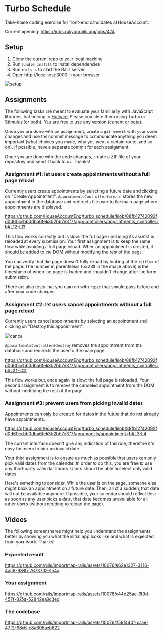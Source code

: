 # Turbo Schedule

Take-home coding exercise for front-end candidates at HouseAccount.

Current opening: https://jobs.rubyonrails.org/jobs/474

## Setup

1. Clone the current repo to your local machine
1. Run `bundle install` to install dependencies
1. Run `rails s` to start the Rails server
1. Open http://localhost:3000 in your browser

![setup](https://github.com/HouseAccountEng/turbo_schedule/assets/10076/dc830999-6bfc-4acb-9fc4-f18b5d189b00)

## Assignments

The following tasks are meant to evaluate your familiarity with JavaScript libraries that belong to [Hotwire](https://hotwired.dev/).
Please complete them using Turbo or Stimulus (or both). You are free to use any version (current or beta).

Once you are done with an assignment, create a `git commit` with your code changes and use the commit message
to communicate anything you deem important (what choices you made, why you went a certain route, and so on).
If possible, have a separate commit for each assignment.

Once you are done with the code changes, create a ZIP file of your repository and send it back to us. Thanks!

### Assignment #1: let users create appointments without a full page reload

Currently users create appointments by selecting a future date and clicking on "Create Appointment".
`AppointmentsController#create` stores the new appointment in the database and redirects the user to the main page where appointments are displayed.

https://github.com/HouseAccountEng/turbo_schedule/blob/88fb12742092fd0d60cebb0dba6feb3b2bb7e377/app/controllers/appointments_controller.rb#L12-L13

This flow works correctly but is slow: the full page (including its assets) is reloaded at every submission.
Your first assignment is to keep the same flow while avoiding a full page reload.
When an appointment is created, it should be added to the DOM without modifying the rest of the page.

You can verify that the page doesn't fully reload by looking at the `<title>` of the page. 
The number in parenthesis (53238 in the image above) is the timestamp of when the page is loaded and shouldn't change after the form submission.

There are also tests that you can run with `rspec` that should pass before and after your code changes.

### Assignment #2: let users cancel appointments without a full page reload

Currently users cancel appointments by selecting an appointment and clicking on "Destroy this appointment".

![cancel](https://github.com/HouseAccountEng/turbo_schedule/assets/10076/1a6e85f0-5b96-43b2-bfe2-50da7666b949)

`AppointmentsController#destroy` removes the appointment from the database and redirects the user to the main page.

https://github.com/HouseAccountEng/turbo_schedule/blob/88fb12742092fd0d60cebb0dba6feb3b2bb7e377/app/controllers/appointments_controller.rb#L21-L22

This flow works but, once again, is slow: the full page is reloaded.
Your second assignment is to remove the canceled appointment from the DOM without modifying the rest of the page.

### Assignment #3: prevent users from picking invalid dates

Appointments can only be created for dates in the future that do not already have appointments.

https://github.com/HouseAccountEng/turbo_schedule/blob/88fb12742092fd0d60cebb0dba6feb3b2bb7e377/app/models/appointment.rb#L3-L4

The current interface doesn't give any indication of this rule, therefore it's easy for users to pick an invalid date.

Your third assignment is to ensure as much as possible that users can only pick valid dates from the calendar.
In order to do this, you are free to use any third-party calendar library. Users should be able to select only valid dates.

Here's something to consider. While the user is on the page, someone else might book an appointment on a future date.
Then, all of a sudden, that date will not be available anymore. 
If possible, your calendar should reflect this: as soon as any user picks a date, that date becomes unavailable for all other users (without needing to reload the page).

## Videos

The following screenshares might help you understand the assignments better by showing you what the initial app looks like
and what is expected from your work. Thanks! 

### Expected result

https://github.com/rails/importmap-rails/assets/10076/662e1327-3416-4ac8-988b-7673708e1e4a

### Your assignment

https://github.com/rails/importmap-rails/assets/10076/e44d25ac-9f9d-457f-825a-52842ea8c3ec

### The codebase

https://github.com/rails/importmap-rails/assets/10076/259f440f-caae-47f2-98c6-c8a608aeb822

